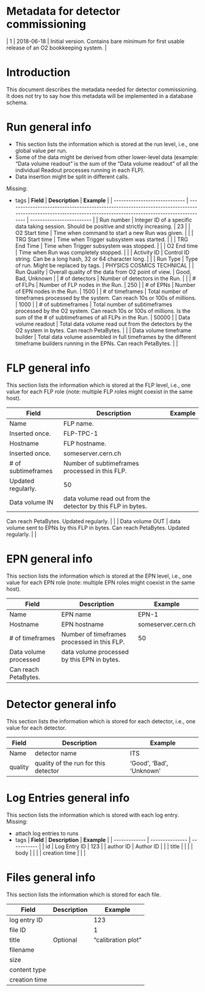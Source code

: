 # Metadata for detector commissioning

| 1 | 2018-06-18 | Initial version. Contains bare minimum for first usable release of an O2 bookkeeping system. |

# Introduction

This document describes the metadata needed for detector commissioning.
It does not try to say how this metadata will be implemented in a database schema.

# Run general info
- This section lists the information which is stored at the run level, i.e., one global value per run.  
- Some of the data might be derived from other lower-level data (example: “Data volume readout” is the sum of the “Data volume readout” of all the individual Readout processes running in each FLP). 
- Data insertion might be split in different calls. 

Missing: 

- tags
| **Field**                     | **Description**                                                                                                                                             | **Example**               |
| ----------------------------- | ----------------------------------------------------------------------------------------------------------------------------------------------------------- | ------------------------- |
| Run number                    | Integer ID of a specific data taking session. 
Should be positive and strictly increasing.                                                                  | 23                        |
| O2 Start time                 | Time when command to start a new Run was given.                                                                                                             |                           |
| TRG Start time                | Time when Trigger subsystem was started.                                                                                                                    |                           |
| TRG End Time                  | Time when Trigger subsystem was stopped.                                                                                                                    |                           |
| O2 End time                   | Time when Run was completely stopped.                                                                                                                       |                           |
| Activity ID                   | Control ID string. Can be a long hash, 32 or 64 character long.                                                                                             |                           |
| Run Type                      | Type of run. Might be replaced by tags.                                                                                                                     | PHYSICS
COSMICS
TECHNICAL |
| Run Quality                   | Overall quality of the data from O2 point of view.                                                                                                          | Good, Bad, Unknown        |
| # of detectors                | Number of detectors in the Run.                                                                                                                             |                           |
| # of FLPs                     | Number of FLP nodes in the Run.                                                                                                                             | 250                       |
| # of EPNs                     | Number of EPN nodes in the Run.                                                                                                                             | 1500                      |
| # of timeframes               | Total number of timeframes processed by the system. 
Can reach 10s or 100s of millions.                                                                     | 1000                      |
| # of subtimeframes            | Total number of subtimeframes processed by the O2 system. 
Can reach 10s or 100s of millions. 
Is the sum of the # of subtimeframes of all FLPs in the Run. | 50000                     |
| Data volume readout           | Total data volume read out from the detectors by the O2 system in bytes.
Can reach PetaBytes.                                                               |                           |
| Data volume timeframe builder | Total data volume assembled in full timeframes by the different timeframe builders running in the EPNs.
Can reach PetaBytes.                                |                           |

# FLP general info

This section lists the information which is stored at the FLP level, i.e., one value for each FLP role (note: multiple FLP roles might coexist in the same host).  

| **Field**          | **Description**                                                                                       | **Example**        |
| ------------------ | ----------------------------------------------------------------------------------------------------- | ------------------ |
| Name               | FLP name.
Inserted once.                                                                              | FLP-TPC-1          |
| Hostname           | FLP hostname.
Inserted once.                                                                          | someserver.cern.ch |
| # of subtimeframes | Number of subtimeframes processed in this FLP.
Updated regularly.                                     | 50                 |
| Data volume IN     | data volume read out from the detector by this FLP in bytes.
Can reach PetaBytes. 
Updated regularly. |                    |
| Data volume OUT    | data volume sent to EPNs by this FLP in bytes.
Can reach PetaBytes. 
Updated regularly.               |                    |

# EPN general info

This section lists the information which is stored at the EPN level, i.e., one value for each EPN role (note: multiple EPN roles might coexist in the same host).  

| **Field**             | **Description**                                                  | **Example**        |
| --------------------- | ---------------------------------------------------------------- | ------------------ |
| Name                  | EPN name                                                         | EPN-1              |
| Hostname              | EPN hostname                                                     | someserver.cern.ch |
| # of timeframes       | Number of timeframes processed in this FLP.                      | 50                 |
| Data volume processed | data volume processed by this EPN in bytes.
Can reach PetaBytes. |                    |

# Detector general info

This section lists the information which is stored for each detector, i.e., one value for each detector. 

| **Field** | **Description**                      | **Example**              |
| --------- | ------------------------------------ | ------------------------ |
| Name      | detector name                        | ITS                      |
| quality   | quality of the run for this detector | ‘Good’, ‘Bad’, ‘Unknown’ |

# Log Entries general info

This section lists the information which is stored with each log entry. 
Missing: 

- attach log entries to runs
- tags
| **Field**     | **Description** | **Example** |
| ------------- | --------------- | ----------- |
| id            | Log Entry ID    | 123         |
| author ID     | Author ID       |             |
| title         |                 |             |
| body          |                 |             |
| creation time |                 |             |

# Files general info

This section lists the information which is stored for each file. 

| **Field**     | **Description** | **Example**        |
| ------------- | --------------- | ------------------ |
| log entry ID  |                 | 123                |
| file ID       |                 | 1                  |
| title         | Optional        | “calibration plot” |
| filename      |                 |                    |
| size          |                 |                    |
| content type  |                 |                    |
| creation time |                 |                    |


